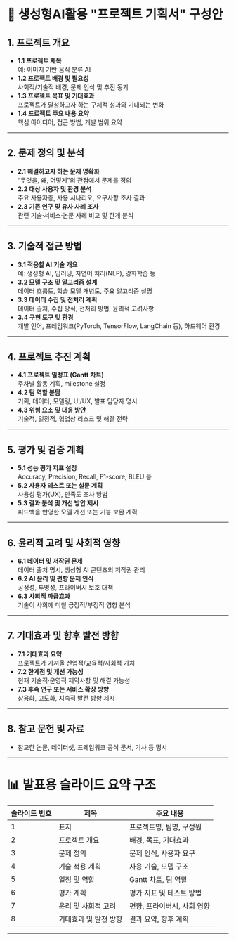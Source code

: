 # 🧠 생성형AI활용 "프로젝트 기획서" 구성안

## 1. 프로젝트 개요
- **1.1 프로젝트 제목**  
  예: 이미지 기반 음식 분류 AI  
- **1.2 프로젝트 배경 및 필요성**  
  사회적/기술적 배경, 문제 인식 및 추진 동기  
- **1.3 프로젝트 목표 및 기대효과**  
  프로젝트가 달성하고자 하는 구체적 성과와 기대되는 변화  
- **1.4 프로젝트 주요 내용 요약**  
  핵심 아이디어, 접근 방법, 개발 범위 요약  

---

## 2. 문제 정의 및 분석
- **2.1 해결하고자 하는 문제 명확화**  
  “무엇을, 왜, 어떻게”의 관점에서 문제를 정의  
- **2.2 대상 사용자 및 환경 분석**  
  주요 사용자층, 사용 시나리오, 요구사항 조사 결과  
- **2.3 기존 연구 및 유사 사례 조사**  
  관련 기술·서비스·논문 사례 비교 및 한계 분석  

---

## 3. 기술적 접근 방법
- **3.1 적용할 AI 기술 개요**  
  예: 생성형 AI, 딥러닝, 자연어 처리(NLP), 강화학습 등  
- **3.2 모델 구조 및 알고리즘 설계**  
  데이터 흐름도, 학습 모델 개념도, 주요 알고리즘 설명  
- **3.3 데이터 수집 및 전처리 계획**  
  데이터 출처, 수집 방식, 전처리 방법, 윤리적 고려사항  
- **3.4 구현 도구 및 환경**  
  개발 언어, 프레임워크(PyTorch, TensorFlow, LangChain 등), 하드웨어 환경  

---

## 4. 프로젝트 추진 계획
- **4.1 프로젝트 일정표 (Gantt 차트)**  
  주차별 활동 계획, milestone 설정  
- **4.2 팀 역할 분담**  
  기획, 데이터, 모델링, UI/UX, 발표 담당자 명시  
- **4.3 위험 요소 및 대응 방안**  
  기술적, 일정적, 협업상 리스크 및 해결 전략  

---

## 5. 평가 및 검증 계획
- **5.1 성능 평가 지표 설정**  
  Accuracy, Precision, Recall, F1-score, BLEU 등  
- **5.2 사용자 테스트 또는 설문 계획**  
  사용성 평가(UX), 만족도 조사 방법  
- **5.3 결과 분석 및 개선 방안 제시**  
  피드백을 반영한 모델 개선 또는 기능 보완 계획  

---

## 6. 윤리적 고려 및 사회적 영향
- **6.1 데이터 및 저작권 문제**  
  데이터 출처 명시, 생성형 AI 콘텐츠의 저작권 관리  
- **6.2 AI 윤리 및 편향 문제 인식**  
  공정성, 투명성, 프라이버시 보호 대책  
- **6.3 사회적 파급효과**  
  기술이 사회에 미칠 긍정적/부정적 영향 분석  

---

## 7. 기대효과 및 향후 발전 방향
- **7.1 기대효과 요약**  
  프로젝트가 가져올 산업적/교육적/사회적 가치  
- **7.2 한계점 및 개선 가능성**  
  현재 기술적·운영적 제약사항 및 해결 가능성  
- **7.3 후속 연구 또는 서비스 확장 방향**  
  상용화, 고도화, 지속적 발전 방향 제시  

---

## 8. 참고 문헌 및 자료
- 참고한 논문, 데이터셋, 프레임워크 공식 문서, 기사 등 명시  

---

# 📊 발표용 슬라이드 요약 구조

| 슬라이드 번호 | 제목 | 주요 내용 |
|----------------|--------|------------|
| 1 | 표지 | 프로젝트명, 팀명, 구성원 |
| 2 | 프로젝트 개요 | 배경, 목표, 기대효과 |
| 3 | 문제 정의 | 문제 인식, 사용자 요구 |
| 4 | 기술 적용 계획 | 사용 기술, 모델 구조 |
| 5 | 일정 및 역할 | Gantt 차트, 팀 역할 |
| 6 | 평가 계획 | 평가 지표 및 테스트 방법 |
| 7 | 윤리 및 사회적 고려 | 편향, 프라이버시, 사회 영향 |
| 8 | 기대효과 및 발전 방향 | 결과 요약, 향후 계획 |

---
